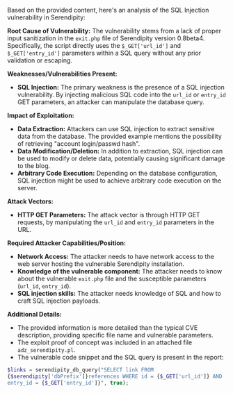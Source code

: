 Based on the provided content, here's an analysis of the SQL Injection vulnerability in Serendipity:

**Root Cause of Vulnerability:**
The vulnerability stems from a lack of proper input sanitization in the `exit.php` file of Serendipity version 0.8beta4. Specifically, the script directly uses the `$_GET['url_id']` and `$_GET['entry_id']` parameters within a SQL query without any prior validation or escaping.

**Weaknesses/Vulnerabilities Present:**
- **SQL Injection:** The primary weakness is the presence of a SQL injection vulnerability. By injecting malicious SQL code into the `url_id` or `entry_id` GET parameters, an attacker can manipulate the database query.

**Impact of Exploitation:**
- **Data Extraction:** Attackers can use SQL injection to extract sensitive data from the database. The provided example mentions the possibility of retrieving "account login/passwd hash".
- **Data Modification/Deletion:** In addition to extraction, SQL injection can be used to modify or delete data, potentially causing significant damage to the blog.
- **Arbitrary Code Execution:** Depending on the database configuration, SQL injection might be used to achieve arbitrary code execution on the server.

**Attack Vectors:**
- **HTTP GET Parameters:** The attack vector is through HTTP GET requests, by manipulating the `url_id` and `entry_id` parameters in the URL.

**Required Attacker Capabilities/Position:**
- **Network Access:** The attacker needs to have network access to the web server hosting the vulnerable Serendipity installation.
- **Knowledge of the vulnerable component:** The attacker needs to know about the vulnerable `exit.php` file and the susceptible parameters (`url_id`, `entry_id`).
- **SQL injection skills:** The attacker needs knowledge of SQL and how to craft SQL injection payloads.

**Additional Details:**
- The provided information is more detailed than the typical CVE description, providing specific file name and vulnerable parameters.
- The exploit proof of concept was included in an attached file `adz_serendipity.pl`.
- The vulnerable code snippet and the SQL query is present in the report:
```php
$links = serendipity_db_query("SELECT link FROM
{$serendipity['dbPrefix']}references WHERE id = {$_GET['url_id']} AND
entry_id = {$_GET['entry_id']}", true);
```